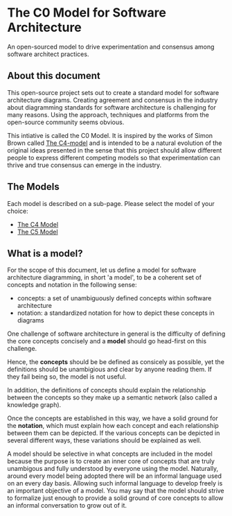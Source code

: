 # The C0 Model for Software Architecture

An open-sourced model to drive experimentation and consensus among software architect practices.

## About this document

This open-source project sets out to create a standard model for software architecture diagrams.
Creating agreement and consensus in the industry about diagramming standards for software architecture is challenging for many reasons. Using the approach, techniques and platforms from the open-source community seems obvious.

This intiative is called the C0 Model. It is inspired by the works of Simon Brown called [The C4-model](https://c4model.com/) and is intended to be a natural evolution of the original ideas presented in the sense that this project should allow different people to express different competing models so that experimentation can thrive and true consensus can emerge in the industry.

## The Models

Each model is described on a sub-page. Please select the model of your choice:

- [The C4 Model](./c4model/README.md)
- [The C5 Model](./c5model/README.md)

## What is a model?

For the scope of this document, let us define a model for software architecture diagramming, in short 'a model', to be a coherent set of concepts and notation in the following sense:

- concepts: a set of unambiguously defined concepts within software architecture
- notation: a standardized notation for how to depict these concepts in diagrams

One challenge of software architecture in general is the difficulty of defining the core concepts concisely and a **model** should go head-first on this challenge.

Hence, the **concepts** should be be defined as consicely as possible, yet the definitions should be unambigious and clear by anyone reading them. If they fail being so, the model is not useful.

In addition, the definitions of concepts should explain the relationship between the concepts so they make up a semantic network (also called a knowledge graph).

Once the concepts are established in this way, we have a solid ground for the **notation**, which must explain how each concept and each relationship between them can be depicted. If the various concepts can be depicted in several different ways, these variations should be explained as well.

A model should be selective in what concepts are included in the model because the purpose is to create an inner core of concepts that are truly unambigous and fully understood by everyone using the model. Naturally, around every model being adopted there will be an informal language used on an every day basis. Allowing such informal language to develop freely is an important objective of a model. You may say that the model should strive to formalize just enough to provide a solid ground of core concepts to allow an informal conversation to grow out of it.
